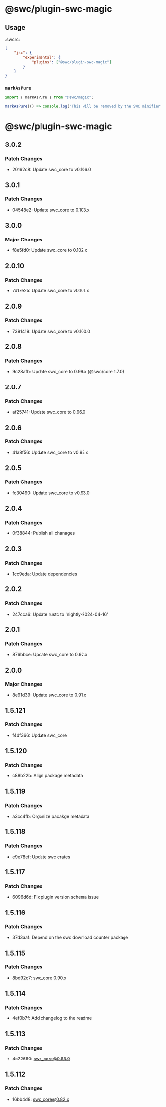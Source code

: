 # @swc/plugin-swc-magic

## Usage

.swcrc:

```json
{
	"jsc": {
		"experimental": {
			"plugins": ["@swc/plugin-swc-magic"]
		}
	}
}
```

### `markAsPure`

```js
import { markAsPure } from "@swc/magic";

markAsPure(() => console.log("This will be removed by the SWC minifier"));
```

# @swc/plugin-swc-magic

## 3.0.2

### Patch Changes

-   20162c8: Update swc_core to v0.106.0

## 3.0.1

### Patch Changes

-   04548e2: Update swc_core to 0.103.x

## 3.0.0

### Major Changes

-   f8e5fd0: Update swc_core to 0.102.x

## 2.0.10

### Patch Changes

-   7d17e25: Update swc_core to v0.101.x

## 2.0.9

### Patch Changes

-   7391419: Update swc_core to v0.100.0

## 2.0.8

### Patch Changes

-   9c28afb: Update swc_core to 0.99.x (@swc/core 1.7.0)

## 2.0.7

### Patch Changes

-   af25741: Update swc_core to 0.96.0

## 2.0.6

### Patch Changes

-   41a8f56: Update swc_core to v0.95.x

## 2.0.5

### Patch Changes

-   fc30490: Update swc_core to v0.93.0

## 2.0.4

### Patch Changes

-   0f38844: Publish all chanages

## 2.0.3

### Patch Changes

-   1cc9eda: Update dependencies

## 2.0.2

### Patch Changes

-   247cca6: Update rustc to 'nightly-2024-04-16'

## 2.0.1

### Patch Changes

-   876bbce: Update swc_core to 0.92.x

## 2.0.0

### Major Changes

-   8e91d39: Update swc_core to 0.91.x

## 1.5.121

### Patch Changes

-   f4df366: Update swc_core

## 1.5.120

### Patch Changes

-   c88b22b: Align package metadata

## 1.5.119

### Patch Changes

-   a3cc4fb: Organize pacakge metadata

## 1.5.118

### Patch Changes

-   e9e78ef: Update swc crates

## 1.5.117

### Patch Changes

-   6096d6d: Fix plugin version schema issue

## 1.5.116

### Patch Changes

-   37d3aaf: Depend on the swc download counter package

## 1.5.115

### Patch Changes

-   8bd92c7: swc_core 0.90.x

## 1.5.114

### Patch Changes

-   4ef0b7f: Add changelog to the readme

## 1.5.113

### Patch Changes

-   4e72680: swc_core@0.88.0

## 1.5.112

### Patch Changes

-   16bb4d8: swc_core@0.82.x

